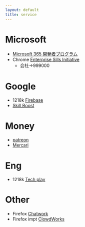 ```yaml
---
layout: default
title: service
---
```


# Microsoft

* [Microsoft 365 開発者プログラム](https://developer.microsoft.com/)
* Chrome [Enterprise Sills Initiative](https://esi.microsoft.com/landing)
  * 会社→999000

# Google

* 1218k [Firebase](https://console.firebase.google.com/?hl=ja&pli=1)
* [Skill Boost](https://www.cloudskillsboost.google/course_templates/67)

# Money

* [patreon](https://www.patreon.com/user?u=75531409)
* [Mercari](https://jp.mercari.com/)

# Eng

* 1218k [Tech play](https://techplay.jp/)

# Other

* Firefox [Chatwork](https://www.chatwork.com/#!rid273579888)
* Firefox impt [ClowdWorks](https://crowdworks.jp/login)


